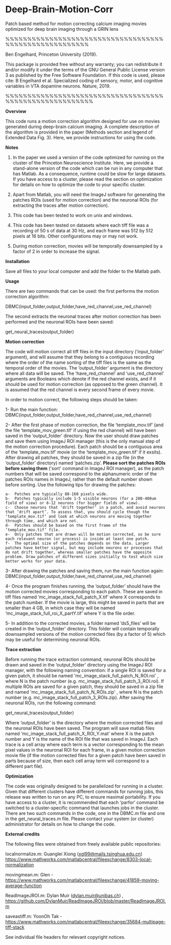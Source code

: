 # Deep-Brain-Motion-Corr
Patch based method for motion correcting calcium imaging movies optimized for deep brain imaging through a GRIN lens

%%%%%%%%%%%%%%%%%%%%%%%%%%%%%%%%%%%%%%%%%%%%%%%%%%%%%%%

Ben Engelhard, Princeton University (2019).

This package is provided free without any warranty; you can redistribute it and/or modify it under the terms of the GNU General Public License version 3 as published by the Free Software Foundation. If this code is used, please cite: B Engelhard et al. Specialized coding of sensory, motor, and cognitive variables in VTA dopamine neurons. Nature, 2019.

%%%%%%%%%%%%%%%%%%%%%%%%%%%%%%%%%%%%%%%%%%%%%%%%%%%%%%%%


**Overview**

This code runs a motion correction algorithm designed for use on movies generated during deep-brain calcium imaging. A complete description of the algorithm is provided in the paper (Methods section and legend of Extended Data Fig. 3). Here, we provide instructions for using the code. 

**Notes**

1)	In the paper we used a version of the code optimized for running on the cluster of the Princeton 
Neuroscience Institute. Here, we provide a stand-alone version of the code which can be run in any computer that has Matlab. As a consequence, runtime could be slow for large datasets. If you have access to a cluster, please read the section on optimization for details on how to optimize the code to your specific cluster.

2)	Apart from Matlab, you will need the ImageJ software for generating the patches ROIs (used for 
motion correction) and the neuronal ROIs (for extracting the traces after motion correction). 

3)	This code has been tested to work on unix and windows.

4)	This code has been tested on datasets where each tiff file was a recording of 50 s of data at 30 
Hz, and each frame was 512 by 512 pixels at 16 bits. Other configurations may or may not work.

5)	During motion correction, movies will be temporally downsampled by a factor of 2 in order to 
increase the signal.


**Installation**

Save all files to your local computer and add the folder to the Matlab path.

**Usage**

There are two commands that can be used: the first performs the motion correction algorithm: 

DBMC(input_folder,output_folder,have_red_channel,use_red_channel)

The second extracts the neuronal traces after motion correction has been performed and the neuronal ROIs have been saved:

get_neural_traces(output_folder)

**Motion correction**

The code will motion correct all tiff files in the input directory (‘input_folder’ argument), and will assume that they belong to a contiguous recording where the order of the name sorting of the tiff files is the same as the temporal order of the movies. The ‘output_folder’ argument is the directory where all data will be saved. The ‘have_red_channel’ and ‘use_red_channel’ arguments are Booleans which denote if the red channel exists, and if it should be used for motion correction (as opposed to the green channel). It is assumed that the red channel is every second frame of every movie.

In order to motion correct, the following steps should be taken:

1-	Run the main function: DBMC(input_folder,output_folder,have_red_channel,use_red_channel)

2-	After the first phase of motion correction, the file ‘template_mov.tif’ (and the file ‘template_mov_green.tif‘ if using the red channel) will have been saved in the ‘output_folder’ directory. Now the user should draw patches and save them using ImageJ ROI manager (this is the only manual step of the motion correction procedure). Each patch should be a contiguous area of the ‘template_mov.tif’ movie (or the ‘template_mov_green.tif‘ if it exsits). After drawing all patches, they should be saved in a zip file (in the ‘output_folder’ directory) named ‘patches.zip’. **Please sort the patches ROIs before saving them** ('sort' command in ImageJ ROI manager), as the patch numbers that will be saved correspond to the alphanumeric order of the patches ROIs names in ImageJ, rather than the default number shown before sorting. Use the following tips for drawing the patches:

    a-	Patches are typically 80-160 pixels wide.
    b-	Patches typically include 1-5 visible neurons (for a 200-400um field of view) or 6-12 neurons (for bigger fields of view).
    c-	Choose neurons that ‘drift together’ in a patch, and avoid neurons that ‘drift apart’. To assess that, you should cycle though the ‘template_mov.tif‘ and look at which neurons are moving together through time, and which are not.
    d-	Patches should be based on the first frame of the ‘template_mov.tif‘ file.
    e-	Only patches that are drawn will be motion corrected, so be sure each relevant neuron (or process) is inside at least one patch.
    f-	The optimal size of the patches depends on the data. Larger patches have better signal, but may include neurons or processes that do not drift together, whereas smaller patches have the opposite problem. Draw patches of different sizes initially to test which size better works for your data.

3-	After drawing the patches and saving them, run the main function again: DBMC(input_folder,output_folder,have_red_channel,use_red_channel)

4-	Once the program finishes running, the ‘output_folder’ should have the motion corrected movies corresponding to each patch. These are saved in tiff files named ‘mc_image_stack_full_patch_X.tif’ where X corresponds to the patch number. If the movie is large, this might be saved in parts that are smaller than 4 GB, in which case they will be named ‘mc_image_stack_full_roi_X_partY.tif’ where Y is the file order. 

5-	In addition to the corrected movies, a folder named ‘ds5_files’ will be created in the ‘output_folder’ directory. This folder will contain temporally downsampled versions of the motion corrected files (by a factor of 5) which may be useful for determining neuronal ROIs.


**Trace extraction**

Before running the trace extraction command, neuronal ROIs should be drawn and saved in the ‘output_folder’ directory using the ImageJ ROI manager, with the following naming convention: if a single ROI is saved for a given patch, it should be named 'mc_image_stack_full_patch_N_ROI.roi' , where N is the patch number  (e.g. mc_image_stack_full_patch_3_ROI.roi). If multiple ROIs are saved for a given patch, they should be saved in a zip file and named 'mc_image_stack_full_patch_N_ROIs.zip' , where N is the patch number (e.g. mc_image_stack_full_patch_3_ROIs.zip).
After saving the neuronal ROIs, run the following command:

get_neural_traces(output_folder)

Where ‘output_folder’ is the directory where the motion corrected files and the neuronal ROIs have been saved. The program will save matlab files named ‘mc_image_stack_full_patch_X_ROI_Y.mat’ where X is the patch number and Y is the name of the ROI file that was saved in ImageJ. Each trace is a cell array where each term is a vector corresponding to the mean pixel values in the neuronal ROI for each frame, in a given motion correction movie file (if the motion corrected files for a given patch have been saved in parts because of size, then each cell array term will correspond to a different part file).

**Optimization**

The code was originally designed to be parallelized for running in a cluster. Given that different clusters have different commands for running jobs, this release was written to run on any PC, to ensure maximal portability. If you have access to a cluster, it is recommended that each ‘parfor’ command be switched to a cluster-specific command that launches jobs in the cluster. There are two such commands in the code, one in the DBMC.m file and one in the get_neural_traces.m file. Please contact your system (or cluster) administrator for details on how to change the code.

**External credits**

The following files were obtained from freely available public repositories:

localnormalize.m: Guanglei Xiong (xgl99@mails.tsinghua.edu.cn) https://www.mathworks.com/matlabcentral/fileexchange/8303-local-normalization 

movingmean.m: Glen - https://www.mathworks.com/matlabcentral/fileexchange/41859-moving-average-function

ReadImageJROI.m: Dylan Muir (dylan.muir@unibas.ch) ,  https://github.com/DylanMuir/ReadImageJROI/blob/master/ReadImageJROI.m

saveastiff.m: YoonOh Tak - https://www.mathworks.com/matlabcentral/fileexchange/35684-multipage-tiff-stack

See individual file headers for relevant copyright notices.


